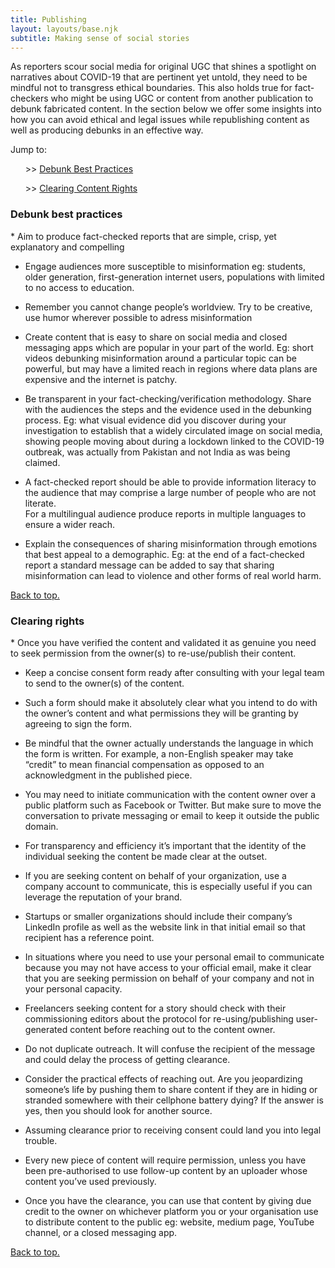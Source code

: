 ```yaml
---
title: Publishing
layout: layouts/base.njk
subtitle: Making sense of social stories
---
```


As reporters scour social media for original UGC that shines a spotlight on narratives about COVID-19 that are pertinent yet untold, they need to be mindful not to transgress ethical boundaries. This also holds true for fact-checkers who might be using UGC or content from another publication to debunk fabricated content. In the section below we offer some insights into how you can avoid ethical and legal issues while republishing content as well as producing debunks in an effective way.     

<div class="quicknav" id="nav">
	Jump to:<br>
<ul>>> <a href="#debunk">Debunk Best Practices</a></ul>
<ul>>> <a href="#clearing">Clearing Content Rights</a></ul>
</div>

<h3 id="debunk">Debunk best practices</h3>
* Aim to produce fact-checked reports that are simple, crisp, yet explanatory and compelling 

* Engage audiences more susceptible to misinformation eg: students, older generation, first-generation internet users, populations with limited to no access to education.  

* Remember you cannot change people’s worldview. Try to be creative, use humor wherever possible to adress misinformation    

* Create content that is easy to share on social media and closed messaging apps which are popular in your part of the world. Eg: short videos debunking misinformation around a particular topic can be powerful, but may have a limited reach in regions where data plans are expensive and the internet is patchy.      

* Be transparent in your fact-checking/verification methodology. Share with the audiences the steps and the evidence used in the debunking process. Eg: what visual evidence did you discover during your investigation to establish that a widely circulated image on social media, showing people moving about during a lockdown linked to the COVID-19 outbreak, was actually from Pakistan and not India as was being claimed.

* A fact-checked report should be able to provide information literacy to the audience that may comprise a large number of people who are not literate.     
For a multilingual audience produce reports in multiple languages to ensure a wider reach. 

* Explain the consequences of sharing misinformation through emotions that best appeal to a demographic. Eg: at the end of a fact-checked report a standard message can be added to say that sharing misinformation can lead to violence and other forms of real world harm.    

<div class="quicknav">
<a href="#top">Back to top.</a>
</div>
 
<h3 id="clearing">Clearing rights</h3>
* Once you have verified the content and validated it as genuine you need to seek permission from the owner(s) to re-use/publish their content.

* Keep a concise consent form ready after consulting with your legal team to send to the owner(s) of the content. 

* Such a form should make it absolutely clear what you intend to do with the owner’s content and what permissions they will be granting by agreeing to sign the form. 

* Be mindful that the owner actually understands the language in which the form is written. For example, a non-English speaker may take “credit” to mean financial compensation as opposed to an acknowledgment in the published piece.        
* You may need to initiate communication with the content owner over a public platform such as Facebook or Twitter. But make sure to move the conversation to private messaging or email to keep it outside the public domain.    

* For transparency and efficiency it’s important that the identity of the individual seeking the content be made clear at the outset. 

* If you are seeking content on behalf of your organization, use a company account to communicate, this is especially useful if you can leverage the reputation of your brand. 

* Startups or smaller organizations should include their company’s LinkedIn profile as well as the website link in that initial email so that recipient has a reference point.     

* In situations where you need to use your personal email to communicate because you may not have access to your official email, make it clear that you are seeking permission on behalf of your company and not in your personal capacity. 

* Freelancers seeking content for a story should check with their commissioning  editors about the protocol for re-using/publishing user-generated content before reaching out to the content owner.   

* Do not duplicate outreach. It will confuse the recipient of the message and could delay the process of getting clearance.  

* Consider the practical effects of reaching out. Are you jeopardizing someone’s life by pushing them to share content if they are in hiding or stranded somewhere with their cellphone battery dying? If the answer is yes, then you should look for another source. 

* Assuming clearance prior to receiving consent could land you into legal trouble. 

* Every new piece of content will require permission, unless you have been pre-authorised to use follow-up content by an uploader whose content you’ve used previously. 

* Once you have the clearance, you can use that content by giving due credit to the owner on whichever platform you or your organisation use to distribute content to the public eg: website, medium page, YouTube channel, or a closed messaging app.

<div class="quicknav">
<a href="#top">Back to top.</a>
</div>